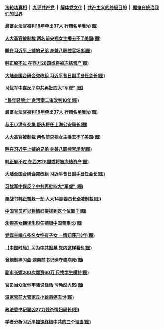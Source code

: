 

####  [法轮功真相](../../../../basic/blob/master/README.md?t=12091631) &nbsp;|&nbsp; [九评共产党](../../../../9ping.md/blob/master/README.md?t=12091631) &nbsp;|&nbsp; [解体党文化](../../../../jtdwh.md/blob/master/README.md?t=12091631)  &nbsp;|&nbsp; [共产主义的终极目的](../../../../gczydzjmd.md/blob/master/README.md?t=12091631) &nbsp;|&nbsp; [魔鬼在统治我们的世界](../../../../mgztzwmdsj.md/blob/master/README.md?t=12091631) 

#### [最富女法官被判18年牵出37人 行贿名单曝光(图)](../pages/p2/955207.md?t=12091631) 

#### [人大高官被制裁 两名前央视女主播去不了美国(图)](../pages/p2/955123.md?t=12091631) 

#### [睡在习近平上铺的兄弟 身兼八职控官场(组图)](../pages/p2/955000.md?t=12091631) 

#### [韩正躲不过 在西方28国或将被冻结资产(图)](../pages/p2/955106.md?t=12091631) 

#### [大陆全国台研会突改组 习近平昔日副手出任会长(图)](../pages/p2/955101.md?t=12091631) 

#### [习忧军中谋反？中共再批四大“军虎” (图)](../pages/p2/955083.md?t=12091631) 

#### [“最年轻院士”贪污案二审改判10年(图)](../pages/p2/955211.md?t=12091631) 

#### [最富女法官被判18年牵出37人 行贿名单曝光(图)](../pages/p2/955207.md?t=12091631) 

#### [与王小洪有交集 舒庆将任上海公安局长(图)](../pages/p2/955208.md?t=12091631) 

#### [人大高官被制裁 两名前央视女主播去不了美国(图)](../pages/p2/955123.md?t=12091631) 

#### [睡在习近平上铺的兄弟 身兼八职控官场(组图)](../pages/p2/955000.md?t=12091631) 

#### [韩正躲不过 在西方28国或将被冻结资产(图)](../pages/p2/955106.md?t=12091631) 

#### [大陆全国台研会突改组 习近平昔日副手出任会长(图)](../pages/p2/955101.md?t=12091631) 

#### [习忧军中谋反？中共再批四大“军虎” (图)](../pages/p2/955083.md?t=12091631) 

#### [栗战书韩正暂躲一劫 人大14副委员长全被制裁(图)](../pages/p2/955064.md?t=12091631) 

#### [中国官员可以将情妇提拔到这个位置？(图)](../pages/p2/955012.md?t=12091631) 

#### [朱镕基女翻译朱彤任德银中国董事长(图)](../pages/p2/954959.md?t=12091631) 

#### [党媒主编与多名女性有子女 一情妇获刑8年(图)](../pages/p2/954948.md?t=12091631) 

#### [【中国时局】习为中共掘墓 党内这样看他(图)](../pages/p2/954902.md?t=12091631) 

#### [曾炮制捧习曲 湖南前书记徐守盛病死(图)](../pages/p2/954914.md?t=12091631) 

#### [副市长嫖200次嫖资60万 只找学生模特(图)](../pages/p2/954893.md?t=12091631) 


#### [官员当众发他牢骚说怪话 习勃然大怒(图)](../pages/p2/954878.md?t=12091631) 

#### [温家宝前大管家丘小雄患癌去世(图)](../pages/p2/954873.md?t=12091631) 

#### [政法委书记雇凶27刀残杀情妇局长(图)](../pages/p2/954833.md?t=12091631) 

#### [学者分析习近平加速终结中共的三个理由(图)](../pages/p2/954812.md?t=12091631) 


